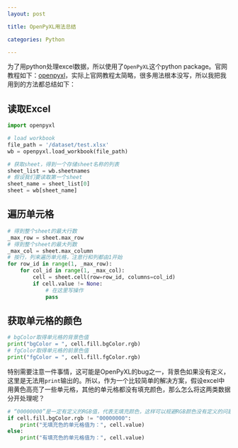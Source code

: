 ```yaml
---
layout: post

title: OpenPyXL用法总结

categories: Python

---
```


为了用python处理excel数据，所以使用了```OpenPyXL```这个python package。官网教程如下：[openpyxl](https://openpyxl.readthedocs.io/en/stable/)，实际上官网教程太简略，很多用法根本没写，所以我把我用到的方法都总结如下：

## 读取Excel

```python
import openpyxl

# load workbook
file_path = '/dataset/test.xlsx'
wb = openpyxl.load_workbook(file_path)

# 获取sheet，得到一个存储sheet名称的列表
sheet_list = wb.sheetnames
# 假设我们要读取第一个sheet
sheet_name = sheet_list[0]
sheet = wb[sheet_name]
```

 ## 遍历单元格

```python
# 得到整个sheet的最大行数
_max_row = sheet.max_row
# 得到整个sheet的最大列数
_max_col = sheet.max_column
# 按行，列来遍历单元格，注意行和列都由1开始
for row_id in range(1, _max_row):
    for col_id in range(1, _max_col):
        cell = sheet.cell(row=row_id, columns=col_id)
        if cell.value != None:
            # 在这里写操作
            pass
```



## 获取单元格的颜色

```python
# bgColor取得单元格的背景色值
print("bgColor = ", cell.fill.bgColor.rgb)
# fgColor取得单元格的前景色值
print("fgColor = ", cell.fill.fgColor.rgb)
```

特别需要注意一件事情，这可能是OpenPyXL的bug之一，背景色如果没有定义，这里是无法用```print```输出的。所以，作为一个比较简单的解决方案，假设excel中用黄色高亮了一些单元格，其他的单元格都没有填充颜色，那么怎么将这两类数据分开处理呢？

```python
# “00000000”是一定有定义的RGB值，代表无填充颜色，这样可以规避RGB颜色没有定义的问题
if cell.fill.bgColor.rgb != "00000000":
    print("无填充色的单元格值为：", cell.value)
else:
    print("有填充色的单元格值为：", cell.value)
```

